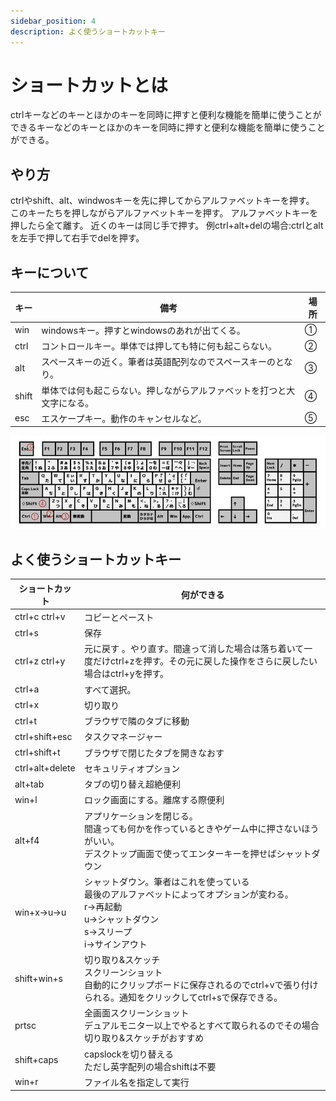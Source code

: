 ```yaml
---
sidebar_position: 4
description: よく使うショートカットキー
---
```


# ショートカットとは
ctrlキーなどのキーとほかのキーを同時に押すと便利な機能を簡単に使うことができるキーなどのキーとほかのキーを同時に押すと便利な機能を簡単に使うことができる。

## やり方
ctrlやshift、alt、windwosキーを先に押してからアルファベットキーを押す。
このキーたちを押しながらアルファベットキーを押す。
アルファベットキーを押したら全て離す。
近くのキーは同じ手で押す。
例ctrl+alt+delの場合:ctrlとaltを左手で押して右手でdelを押す。

## キーについて
| キー | 備考 | 場所 |
| - | - | - |
| win | windowsキー。押すとwindowsのあれが出てくる。 | ① |
| ctrl | コントロールキー。単体では押しても特に何も起こらない。 | ② |
| alt | スペースキーの近く。筆者は英語配列なのでスペースキーのとなり。 | ③ |
| shift | 単体では何も起こらない。押しながらアルファベットを打つと大文字になる。 | ④ |
| esc | エスケープキー。動作のキャンセルなど。 | ⑤ |

![key](./images/publicdomainq-0010284piz.jpg)

## よく使うショートカットキー
| ショートカット | 何ができる |
| - | - |
| ctrl+c ctrl+v | コピーとペースト |
| ctrl+s | 保存 |
| ctrl+z ctrl+y | 元に戻す 。やり直す。間違って消した場合は落ち着いて一度だけctrl+zを押す。その元に戻した操作をさらに戻したい場合はctrl+yを押す。 |
| ctrl+a | すべて選択。 |
| ctrl+x | 切り取り |
| ctrl+t | ブラウザで隣のタブに移動 |
| ctrl+shift+esc | タスクマネージャー |
| ctrl+shift+t | ブラウザで閉じたタブを開きなおす |
| ctrl+alt+delete | セキュリティオプション |
| alt+tab | タブの切り替え超絶便利 |
| win+l | ロック画面にする。離席する際便利 |
| alt+f4 | アプリケーションを閉じる。<br>間違っても何かを作っているときやゲーム中に押さないほうがいい。<br>デスクトップ画面で使ってエンターキーを押せばシャットダウン |
| win+x→u→u | シャットダウン。筆者はこれを使っている<br>最後のアルファベットによってオプションが変わる。<br>r→再起動<br>u→シャットダウン<br>s→スリープ<br>i→サインアウト |
| shift+win+s | 切り取り&スケッチ<br>スクリーンショット<br>自動的にクリップボードに保存されるのでctrl+vで張り付けられる。通知をクリックしてctrl+sで保存できる。 |
| prtsc | 全画面スクリーンショット<br>デュアルモニター以上でやるとすべて取られるのでその場合切り取り&スケッチがおすすめ |
| shift+caps | capslockを切り替える<br>ただし英字配列の場合shiftは不要 |
| win+r | ファイル名を指定して実行 |